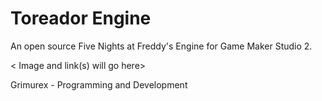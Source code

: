# Toreador Engine
An open source Five Nights at Freddy's Engine for Game Maker Studio 2.

< Image and link(s) will go here>

Grimurex - Programming and Development
